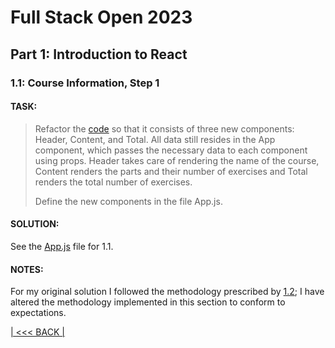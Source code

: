 # Full Stack Open 2023

## Part 1: Introduction to React

### 1.1: Course Information, Step 1

#### TASK:

> Refactor the [code](https://fullstackopen.com/en/part1/introduction_to_react#exercises-1-1-1-2) so that it consists of three new components: Header, Content, and Total. All data still resides in the App component, which passes the necessary data to each component using props. Header takes care of rendering the name of the course, Content renders the parts and their number of exercises and Total renders the total number of exercises.
>
> Define the new components in the file App.js.

#### SOLUTION:

See the [App.js](./1.1-course_info_step1_app.js) file for 1.1.

#### NOTES:

For my original solution I followed the methodology prescribed by [1.2](./1.2-course_info_step2.md); I have altered the methodology implemented in this section to conform to expectations.

[| &lt;&lt;&lt; BACK |](../README.md)